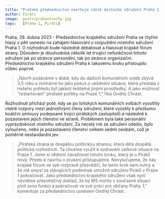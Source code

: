 ```yaml
---
title: "Pražské předsednictvo navrhuje zánik místního sdružení Praha 1, je personálně i organizačně nefunkční"
author: Piráti
image:  posts/prahastrechy.jpg
tags:   [Praha 1, Piráti]
---
```


Praha, 28. dubna 2023 - Předsednictvo krajského sdružení Praha se čtyřmi hlasy z pěti usneslo na zahájení hlasování o rozpuštění místního sdružení Praha 1. O rozhodnutí bude následně debatovat a hlasovat krajské fórum strany. Důvodem je dlouhodobá několik let trvající nefunkčnost tohoto sdružení jak po stránce personální, tak po stránce organizační. Předsednictvo krajského sdružení Praha k takovému kroku přistoupilo vůbec poprvé. 

> „Návrh podáváme v době, kdy do dalších komunálních voleb zbývá 3,5 roku a vnímáme ho jako pokus o uklidnění situace, která přestala z našeho pohledu být jakkoli řešitelná jinými prostředky. A jako možnost “restartování” pirátské politiky na Praze 1,” říká Ondřej Chrást.

Rozhodnutí přichází poté, kdy se po loňských komunálních volbách vyostřily vleklé rozpory mezi jednotlivými členy sdružení, které vyústily k přezkumu koaliční smlouvy podepsané trojicí pirátských zastupitelů a následně k pozastavení jejich členství ve straně. Problémem byla také personální vyprázdněnost místního sdružení. Za necelý rok ze sdružení odešlo, bylo vyloučeno, nebo je pozastaveno členství celkem sedmi osobám, což je poměrně nestandardní jev. 

> „Pirátská strana je dospělou politickou stranou, která dělá dospělá politická rozhodnutí. Ta chceme využít k ozdravení celkové situace na Praze 1. Jsme si vědomi závažnosti tohoto kroku, který je u Pirátů nový. Přesto k návrhu o zrušení přistupujeme. Nevylučujeme, že nás krajské fórum ve své rozpravě přesvědčí, že tento krok není nutný a že má smysl za stávajících podmínek umožnit sdružení Pirátů v Praze 1 pokračovat. Jako předsednictvo krajského sdružení však nyní nevidíme přesvědčivý doklad, že by MS mohlo v současné situaci plnit svou funkci a pokračovat ve své práci pro občany Prahy 1,” komentuje za předsednictvo usnesení Ondřej Chrást.

